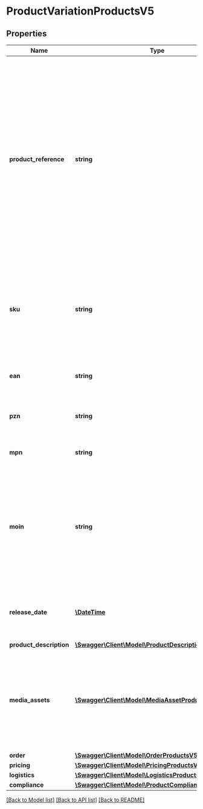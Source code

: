 # ProductVariationProductsV5

## Properties
Name | Type | Description | Notes
------------ | ------------- | ------------- | -------------
**product_reference** | **string** | The productReference groups all variations, that you want to combine into one product. This is not visible to the customer. The productReference can be freely assigned and may consist of maximum 50 characters. You can only use the productReference once within your product catalog. You should therefore use a value that makes sense for all variations of the product and does not refer to any specifics of a particular variation. You will find the product reference, for example, in the product overview in the portal. | 
**sku** | **string** | Identifier for a product variation, provided by the partner, must be unique for a partner. It is mandatory, may consist of a maximum of 50 characters and must not contain leading or trailing spaces or non-printable Unicode control characters. | 
**ean** | **string** | External identifier of a product, must be unique in a partner assortment, must not start with a 2. | 
**pzn** | **string** | Pharmazentralnummer, a german standard for identifying pharmaceutical products. | [optional] 
**mpn** | **string** | Manufacturer part number, may consist of a maximum of 50 characters. | [optional] 
**moin** | **string** | Is an identifier, generated by the OTTO marketplace, for a product variation together with the associated content. Is used in the context of \&quot;Wettbewerb am Artikel\&quot; to confirm the content of the existing variation and its correctness and to put the own offer live for this variation. | [optional] 
**release_date** | [**\DateTime**](\DateTime.md) | ISO8601 Date (e.g. 2024-08-01T08:00:00+0100) on which the product is released by the manufacturer, e.g. computer games. | [optional] 
**product_description** | [**\Swagger\Client\Model\ProductDescriptionProductsV5**](ProductDescriptionProductsV5.md) |  | 
**media_assets** | [**\Swagger\Client\Model\MediaAssetProductsV5[]**](MediaAssetProductsV5.md) | A list of media assets describing this product variation. Currently these may only be static images of the types JPG or PNG with a RGB color space. Furthermore the images have to have a minimum size of 500 x 1000 pixel and a maximum width of 4500 pixel. | 
**order** | [**\Swagger\Client\Model\OrderProductsV5**](OrderProductsV5.md) |  | [optional] 
**pricing** | [**\Swagger\Client\Model\PricingProductsV5**](PricingProductsV5.md) |  | 
**logistics** | [**\Swagger\Client\Model\LogisticsProductsV5**](LogisticsProductsV5.md) |  | [optional] 
**compliance** | [**\Swagger\Client\Model\ProductComplianceProductsV5**](ProductComplianceProductsV5.md) |  | 

[[Back to Model list]](../../README.md#documentation-for-models) [[Back to API list]](../../README.md#documentation-for-api-endpoints) [[Back to README]](../../README.md)

